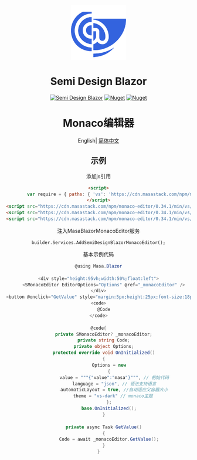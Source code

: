 ﻿<p align="center">
  <a href="http://semi-design-blazor.cn/" target="_blank">
    <img alt="Semi Design Blazor" width="150" src="./logo.png">
  </a>
</p>

<h1 align="center">Semi Design Blazor</h1>

<div align="center">

[![Semi Design Blazor](https://img.shields.io/badge/license-MIT-informational)](https://github.com/semi-design-blazor/Semi.Design.Blazor.Monaco.Editor/blob/develop/LICENSE)
[![Nuget](https://img.shields.io/nuget/v/Semi.Design.Blazor.Monaco.Editor)](https://www.nuget.org/packages/Semi.Design.Blazor.Monaco.Editor)
[![Nuget](https://img.shields.io/nuget/dt/Semi.Design.Blazor.Monaco.Editor)](https://www.nuget.org/packages/Semi.Design.Blazor.Monaco.Editor)

# Monaco编辑器

English| [简体中文](./README.zh-CN.md)

## 示例

添加js引用

```html
<script>
        var require = { paths: { 'vs': 'https://cdn.masastack.com/npm/monaco-editor/0.34.1/min/vs' } };
</script>
<script src="https://cdn.masastack.com/npm/monaco-editor/0.34.1/min/vs/loader.js"></script>
<script src="https://cdn.masastack.com/npm/monaco-editor/0.34.1/min/vs/editor/editor.main.nls.js"></script>
<script src="https://cdn.masastack.com/npm/monaco-editor/0.34.1/min/vs/editor/editor.main.js"></script>
```

注入MasaBlazorMonacoEditor服务

```
builder.Services.AddSemiDesignBlazorMonacoEditor();
```

基本示例代码

```csharp
@using Masa.Blazor

<div style="height:95vh;width:50%;float:left">
    <SMonacoEditor EditorOptions="Options" @ref="_monacoEditor" />
</div>
<button @onclick="GetValue" style="margin:5px;height:25px;font-size:18px;background-color:cornflowerblue;">Get Code</button>
<code>
    @Code
</code>

@code{
    private SMonacoEditor? _monacoEditor;
    private string Code;
    private object Options;
    protected override void OnInitialized()
    {
        Options = new
        {
            value = """{"value":"masa"}""", // 初始代码
            language = "json", // 语法支持语言
            automaticLayout = true, //自动适应父容器大小
            theme = "vs-dark" // monaco主题 
        };
        base.OnInitialized();
    }

    private async Task GetValue()
    {
        Code = await _monacoEditor.GetValue();
    }
}
```
